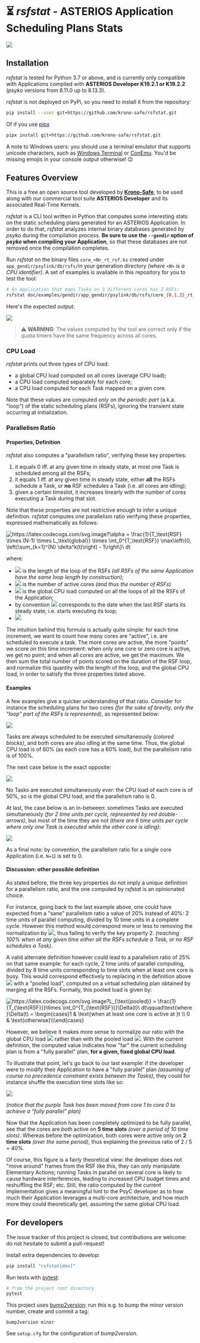 # ⏳ *rsfstat* - ASTERIOS Application Scheduling Plans Stats

[![](https://github.com/krono-safe/rsfstat/actions/workflows/test.yml/badge.svg)](https://github.com/krono-safe/rsfstat/actions/workflows/test.yml)

## Installation

*rsfstat* is tested for Python 3.7 or above, and is currently only compatible
with Applications compiled with **ASTERIOS Developer K19.2.1 or K19.2.2**
(*psyko* versions from 8.11.0 up to 8.13.3).

*rsfstat* is not deployed on PyPi, so you need to install it from the
repository:

```bash
pip install --user git+https://github.com/krono-safe/rsfstat.git
```

Of if you use [pipx][3]

```bash
pipx install git+https://github.com/krono-safe/rsfstat.git
```

A note to Windows users: you should use a terminal emulator that supports
unicode characters, such as [Windows Terminal][1] or [ConEmu][2]. You'd be
missing emojis in your console output otherwise! 😉


## Features Overview

This is a free an open source tool developed by [**Krono-Safe**][6], to be used
along with our commercial tool suite **ASTERIOS Developer** and its associated
Real-Time Kernels.

*rsfstat* is a CLI tool written in Python that computes some interesting stats
on the static scheduling plans generated for an ASTERIOS Application. In order
to do that, *rsfstat* analyzes internal binary databases generated by *psyko*
during the compilation process. **Be sure to use the `--gendir` option of
*psyko* when compiling your Application**, so that these databases are not
removed once the compilation completes.

Run *rsfstat* on the binary files `core_<N>_rt_rsf.ks` created under
`app_gendir/psylink/db/rsfs/`in your generation directory _(where `<N>` is a CPU
identifier)_. A set of examples is available in this repository for you to test
the tool:

```bash
# An Application that maps Tasks on 3 different cores has 3 RSFs:
rsfstat doc/examples/gendir/app_gendir/psylink/db/rsfs/core_{0,1,2}_rt_rsf.ks
```

Here's the expected output:

![](doc/img/console-screenshot.png)

> **⚠ WARNING**: The values computed by the tool are correct only if the quota
> timers have the same frequency across all cores.


### CPU Load

*rsfstat* prints out three types of CPU load:

* a global CPU load computed on all cores (average CPU load);
* a CPU load computed separately for each core;
* a CPU load computed for each Task mapped on a given core.

Note that these values are computed _only on the periodic part_ (a.k.a. "loop")
of the static scheduling plans (RSFs), ignoring the transient state occurring at
initialization.

### Parallelism Ratio

#### Properties, Definition

*rsfstat* also computes a "parallelism ratio", verifying these key properties:

1. it equals 0 iff. at any given time in steady state, at most one Task is
   scheduled among all the RSFs;
2. it equals 1 iff. at any given time in steady state, either **all** the RSFs
   schedule a Task, or **no** RSF schedules a Task (i.e. all cores are idling);
3. given a certain timeslot, it increases linearly with the number of cores
   executing a Task during that slot.

Note that these properties are not restrictive enough to infer a unique
definition. *rsfstat* computes *one* parallelism ratio verifying these
properties, expressed mathematically as follows:

<img src="https://latex.codecogs.com/svg.image?\alpha&space;=&space;\frac{1}{T_\text{RSF}&space;\times&space;(N-1)&space;\times&space;L_\text{global}}&space;\times&space;\int_0^{T_\text{RSF}}&space;\max\left\{0,&space;\left(\sum_{k=1}^{N}&space;\delta^k(t)\right)&space;-&space;1\right\}\&space;dt" title="https://latex.codecogs.com/svg.image?\alpha = \frac{1}{T_\text{RSF} \times (N-1) \times L_\text{global}} \times \int_0^{T_\text{RSF}} \max\left\{0, \left(\sum_{k=1}^{N} \delta^k(t)\right) - 1\right\}\ dt" />

where:

* ![](https://latex.codecogs.com/svg.image?T_\text{RSF}) is the length of the loop of the RSFs *(all RSFs of the same
  Application have the same loop length by construction)*;
* ![](https://latex.codecogs.com/svg.image?N%3E1) is the number of active cores *(and thus the number of RSFs)*
* ![](https://latex.codecogs.com/svg.image?L_\text{global}) is the global CPU load computed on all the loops of all the RSFs
  of the Application;
* by convention ![](https://latex.codecogs.com/svg.image?t=0) corresponds to the date when the last RSF starts its steady
  state, i.e. starts executing its loop;
* ![](https://latex.codecogs.com/svg.image?%5Cforall%20t%5Cin%5B0,%20T_%5Ctext%7BRSF%7D%5D,%5Cquad%5Cdelta%5Ek(t)=%5Cbegin%7Bcases%7D1&%5Ctext%7Bif%20a%20Task%20is%20scheduled%20on%20the%20%7Dk%5Ctext%7B-th%20RSF%20at%20date%20%7Dt%5C%5C0&%5Ctext%7Botherwise%7D%5Cend%7Bcases%7D)

The intuition behind this formula is actually quite simple: for each time
increment, we want to count how many cores are "active", i.e. are scheduled to
execute a task. The more cores are active, the more "points" we score on this
time increment: when only one core or zero core is active, we get no point; and
when all cores are active, we get the maximum. We then sum the total number of
points scored on the duration of the RSF loop, and normalize this quantity with
the length of the loop, and the global CPU load, in order to satisfy the three
properties listed above.


#### Examples

A few examples give a quicker understanding of that ratio. Consider for instance
the scheduling plans for two cores *(for the sake of brevity, only the "loop"
part of the RSFs is represented)*, as represented below:

![](./doc/img/parallelism-ratio-100.drawio.svg)

Tasks are always scheduled to be executed simultaneously *(colored blocks)*,
and both cores are also idling at the same time. Thus, the global CPU load is of
60% (as each core has a 60% load), but the parallelism ratio is of 100%.

The next case below is the exact opposite:

![](./doc/img/parallelism-ratio-0.drawio.svg)

No Tasks are executed simultaneously _ever_: the CPU load of each core is of
50%, so is the global CPU load, and the parallelism ratio is 0.

At last, the case below is an in-between: sometimes Tasks are executed
simultaneously *(for 2 time units per cycle, represented by red double-arrows)*,
but most of the time they are not *(there are 6 time units per cycle where only
one Task is executed while the other core is idling)*:

![](./doc/img/parallelism-ratio-18.drawio.svg)

As a final note: by convention, the parallelism ratio for a single core
Application (i.e. `N=1`) is set to 0.

#### Discussion: other possible definition

As stated before, the three key properties do not imply a unique definition for
a parallelism ratio, and the one computed by *rsfstat* is an opinionated choice.

For instance, going back to the last example above, one could have expected from
a "sane" parallelism ratio a value of 20% instead of 40%: 2 time units of
parallel computing, divided by 10 time units in a complete cycle. However this
method would correspond more or less to removing the normalization by
![](https://latex.codecogs.com/svg.image?L_\text{global}), thus failing to
verify the key property 2. _(reaching 100% when at any given time either all the
RSFs schedule a Task, or no RSF schedules a Task)_.

A valid alternate definition however could lead to a parallelism ratio of 25% on
that same example: for each cycle, 2 time units of parallel computing, divided
by 8 time units corresponding to time slots when at least one core is busy. This
would correspond effectively to replacing in the definition above
![](https://latex.codecogs.com/svg.image?L_\text{global}) with a "pooled load",
computed on a virtual scheduling plan obtained by merging all the RSFs.
Formally, this pooled load is given by:

<img
src="https://latex.codecogs.com/svg.image?L_{\text{pooled}}&space;=&space;\frac{1}{T_{\text{RSF}}}\times&space;\int_0^{T_{\text{RSF}}}\Delta(t)\&space;dt\qquad\text{where&space;}\Delta(t)&space;=&space;\begin{cases}1&space;&&space;\text{when&space;at&space;least&space;one&space;core&space;is&space;active&space;at&space;}t&space;\\&space;0&space;&&space;\text{otherwise}\\\end{cases}"
title="https://latex.codecogs.com/svg.image?L_{\text{pooled}} =
\frac{1}{T_{\text{RSF}}}\times \int_0^{T_{\text{RSF}}}\Delta(t)\
dt\qquad\text{where }\Delta(t) = \begin{cases}1 & \text{when at least one core
is active at }t \\ 0 & \text{otherwise}\\\end{cases}" />

However, we believe it makes more sense to normalize our ratio with the global
CPU load ![](https://latex.codecogs.com/svg.image?L_\text{global}) rather than
with the pooled load ![](https://latex.codecogs.com/svg.image?L_\text{pooled}).
With the current definition, the computed value indicates how "far" the current
scheduling plan is from a "fully parallel" plan, **for a given, fixed global CPU
load**.

To illustrate that point, let's go back to our last example: if the developer
were to modify their Application to have a "fully parallel" plan _(assuming of
course no precedence constraint exists between the Tasks)_, they could for
instance shuffle the execution time slots like so:

![](doc/img/parallelism-ratio-18-to-100.drawio.svg)

_(notice that the purple Task has been moved from core 1 to core 0 to achieve a
"fully parallel" plan)_

Now that the Application has been completely optimized to be fully parallel, see
that the cores are *both* active on **5 time slots** _(over a period of 10 time
slots)_. Whereas before the optimization, both cores were active only on **2
time slots** _(over the same period)_, thus explaining the previous ratio of 2 /
5 = 40%.

Of course, this figure is a fairly theoretical view: the developer does not
"move around" frames from the RSF like this, they can only manipulate Elementary
Actions; running Tasks in parallel on several core is likely to cause hardware
interferences, leading to increased CPU budget times and reshuffling the RSF;
etc. Still, the ratio computed by the current implementation gives a meaningful
hint to the PsyC developer as to how much their Application leverages a
multi-core architecture, and how much more they could theoretically get,
assuming the same global CPU load.


## For developers

The issue tracker of this project is closed, but contributions are welcome: do
not hesitate to submit a pull-request!

Install extra dependencies to develop:

```sh
pip install "rsfstat[dev]"
```

Run tests with [pytest][4]:

```sh
# from the project root directory
pytest
```

This project uses [bump2version][5]: run this e.g. to bump the minor version
number, create and commit a tag:

```shell
bump2version minor
```

See `setup.cfg` for the configuration of *bump2version*.

[1]: https://aka.ms/terminal
[2]: https://conemu.github.io/
[3]: https://github.com/pypa/pipx
[4]: https://docs.pytest.org/
[5]: https://github.com/c4urself/bump2version
[6]: https://www.krono-safe.com
